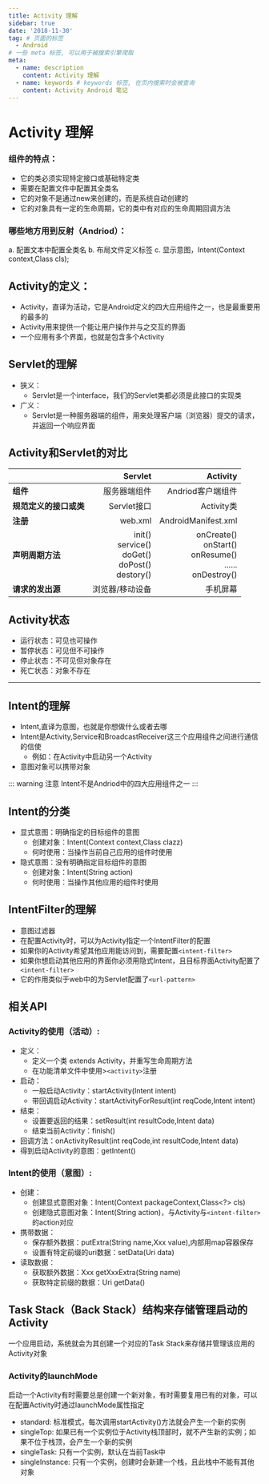 ```yaml
---
title: Activity 理解
sidebar: true
date: '2018-11-30'
tag: # 页面的标签 
  - Android
# 一些 meta 标签, 可以用于被搜索引擎爬取
meta:
  - name: description
    content: Activity 理解
  - name: keywords # keywords 标签, 在页内搜索时会被查询
    content: Activity Android 笔记
---
```

<!-- more 摘抄 -->

# Activity 理解
### 组件的特点：
- 它的类必须实现特定接口或基础特定类
- 需要在配置文件中配置其全类名
- 它的对象不是通过new来创建的，而是系统自动创建的
- 它的对象具有一定的生命周期，它的类中有对应的生命周期回调方法

### 哪些地方用到反射（Andriod）：
a. 配置文本中配置全类名
b. 布局文件定义标签
c. 显示意图，Intent(Context context,Class cls);

## Activity的定义：
- Activity，直译为活动，它是Android定义的四大应用组件之一，也是最重要用的最多的
- Activity用来提供一个能让用户操作并与之交互的界面
- 一个应用有多个界面，也就是包含多个Activity

## Servlet的理解
+ 狭义：
  - Servlet是一个interface，我们的Servlet类都必须是此接口的实现类
+ 广义：
  - Servlet是一种服务器端的组件，用来处理客户端（浏览器）提交的请求，并返回一个响应界面

## Activity和Servlet的对比
|  |Servlet|Activity|
|--|-----:|-------:|
|**组件**|服务器端组件|Andriod客户端组件|
|**规范定义的接口或类**|Servlet接口|Activity类|
|**注册**|web.xml|AndroidManifest.xml|
|**声明周期方法**|init()<br> service()<br> doGet()<br> doPost()<br> destory()|onCreate()<br> onStart()<br> onResume()<br> ......<br> onDestroy()|
|**请求的发出源**|浏览器/移动设备|手机屏幕|

## Activity状态
+ 运行状态：可见也可操作
+ 暂停状态：可见但不可操作
+ 停止状态：不可见但对象存在
+ 死亡状态：对象不存在

-----------------------------------------------------------

## Intent的理解
+ Intent,直译为意图，也就是你想做什么或者去哪
+ Intent是Activity,Service和BroadcastReceiver这三个应用组件之间进行通信的信使
  - 例如：在Activity中启动另一个Activity
+ 意图对象可以携带对象

::: warning 注意
Intent不是Andriod中的四大应用组件之一
:::

## Intent的分类
+ 显式意图：明确指定的目标组件的意图
  - 创建对象：Intent(Context context,Class clazz)
  - 何时使用：当操作当前自己应用的组件时使用
+ 隐式意图：没有明确指定目标组件的意图
  - 创建对象：Intent(String action)
  - 何时使用：当操作其他应用的组件时使用

## IntentFilter的理解
+ 意图过滤器
+ 在配置Activity时，可以为Activity指定一个IntentFilter的配置
+ 如果你的Activity希望其他应用能访问到，需要配置`<intent-filter>`
+ 如果你想启动其他应用的界面你必须用隐式Intent，且目标界面Activity配置了`<intent-filter>`
+ 它的作用类似于web中的为Servlet配置了`<url-pattern>`

## 相关API
### Activity的使用（活动）: 
+ 定义：
  + 定义一个类 extends Activity，并重写生命周期方法
  + 在功能清单文件中使用>`<activity>`注册
+ 启动：
  + 一般启动Activity：startActivity(Intent intent)
  + 带回调启动Activity：startActivityForResult(int reqCode,Intent intent)
+ 结束：
  + 设置要返回的结果：setResult(int resultCode,Intent data)
  + 结束当前Activity：finish()
+ 回调方法：onActivityResult(int reqCode,int resultCode,Intent data)
+ 得到启动Activity的意图：getIntent()

### Intent的使用（意图）: 
+ 创建：  
  + 创建显式意图对象：Intent(Context packageContext,Class<?> cls)
  + 创建隐式意图对象：Intent(String action)，与Activity与`<intent-filter>`的action对应
+ 携带数据：  
  + 保存额外数据：putExtra(String name,Xxx value),内部用map容器保存
  + 设置有特定前缀的uri数据：setData(Uri data)
+ 读取数据：  
  + 获取额外数据：Xxx getXxxExtra(String name)
  + 获取特定前缀的数据：Uri getData()

## Task Stack（Back Stack）结构来存储管理启动的Activity
一个应用启动，系统就会为其创建一个对应的Task Stack来存储并管理该应用的Activity对象

### Activity的launchMode
启动一个Activity有时需要总是创建一个新对象，有时需要复用已有的对象，可以在配置Activity时通过launchMode属性指定
+ standard: 标准模式，每次调用startActivity()方法就会产生一个新的实例
+ singleTop: 如果已有一个实例位于Activity栈顶部时，就不产生新的实例；如果不位于栈顶，会产生一个新的实例
+ singleTask: 只有一个实例，默认在当前Task中
+ singleInstance: 只有一个实例，创建时会新建一个栈，且此栈中不能有其他对象

